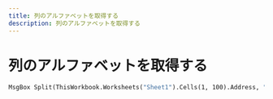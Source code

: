 ```yaml
---
title: 列のアルファベットを取得する
description: 列のアルファベットを取得する
---
```

# 列のアルファベットを取得する
```vb
MsgBox Split(ThisWorkbook.Worksheets("Sheet1").Cells(1, 100).Address, "$")(1)
```